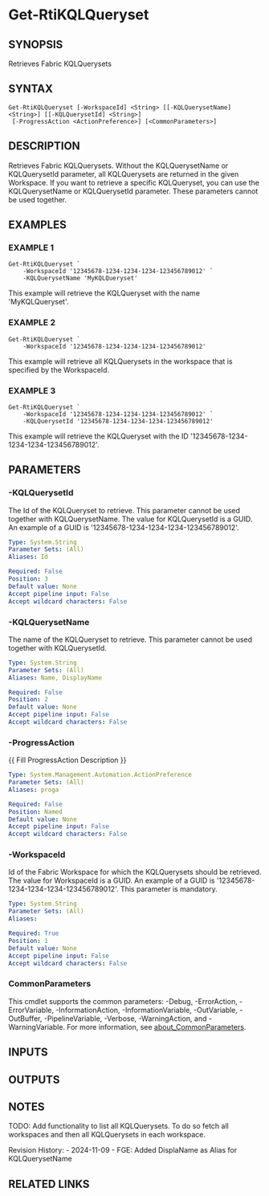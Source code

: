 # Get-RtiKQLQueryset

## SYNOPSIS
Retrieves Fabric KQLQuerysets

## SYNTAX

```
Get-RtiKQLQueryset [-WorkspaceId] <String> [[-KQLQuerysetName] <String>] [[-KQLQuerysetId] <String>]
 [-ProgressAction <ActionPreference>] [<CommonParameters>]
```

## DESCRIPTION
Retrieves Fabric KQLQuerysets.
Without the KQLQuerysetName or KQLQuerysetId parameter,
all KQLQuerysets are returned in the given Workspace.
If you want to retrieve a specific 
KQLQueryset, you can use the KQLQuerysetName or KQLQuerysetId parameter.
These parameters
cannot be used together.

## EXAMPLES

### EXAMPLE 1
```
Get-RtiKQLQueryset `
    -WorkspaceId '12345678-1234-1234-1234-123456789012' `
    -KQLQuerysetName 'MyKQLQueryset'
```

This example will retrieve the KQLQueryset with the name 'MyKQLQueryset'.

### EXAMPLE 2
```
Get-RtiKQLQueryset `
    -WorkspaceId '12345678-1234-1234-1234-123456789012'
```

This example will retrieve all KQLQuerysets in the workspace that is specified 
by the WorkspaceId.

### EXAMPLE 3
```
Get-RtiKQLQueryset `
    -WorkspaceId '12345678-1234-1234-1234-123456789012' `
    -KQLQuerysetId '12345678-1234-1234-1234-123456789012'
```

This example will retrieve the KQLQueryset with the ID '12345678-1234-1234-1234-123456789012'.

## PARAMETERS

### -KQLQuerysetId
The Id of the KQLQueryset to retrieve.
This parameter cannot be used together with KQLQuerysetName. 
The value for KQLQuerysetId is a GUID.
An example of a GUID is '12345678-1234-1234-1234-123456789012'.

```yaml
Type: System.String
Parameter Sets: (All)
Aliases: Id

Required: False
Position: 3
Default value: None
Accept pipeline input: False
Accept wildcard characters: False
```

### -KQLQuerysetName
The name of the KQLQueryset to retrieve.
This parameter cannot be used together with KQLQuerysetId.

```yaml
Type: System.String
Parameter Sets: (All)
Aliases: Name, DisplayName

Required: False
Position: 2
Default value: None
Accept pipeline input: False
Accept wildcard characters: False
```

### -ProgressAction
{{ Fill ProgressAction Description }}

```yaml
Type: System.Management.Automation.ActionPreference
Parameter Sets: (All)
Aliases: proga

Required: False
Position: Named
Default value: None
Accept pipeline input: False
Accept wildcard characters: False
```

### -WorkspaceId
Id of the Fabric Workspace for which the KQLQuerysets should be retrieved.
The value for WorkspaceId is a GUID. 
An example of a GUID is '12345678-1234-1234-1234-123456789012'.
This parameter is mandatory.

```yaml
Type: System.String
Parameter Sets: (All)
Aliases:

Required: True
Position: 1
Default value: None
Accept pipeline input: False
Accept wildcard characters: False
```

### CommonParameters
This cmdlet supports the common parameters: -Debug, -ErrorAction, -ErrorVariable, -InformationAction, -InformationVariable, -OutVariable, -OutBuffer, -PipelineVariable, -Verbose, -WarningAction, and -WarningVariable. For more information, see [about_CommonParameters](http://go.microsoft.com/fwlink/?LinkID=113216).

## INPUTS

## OUTPUTS

## NOTES
TODO: Add functionality to list all KQLQuerysets.
To do so fetch all workspaces and 
    then all KQLQuerysets in each workspace.

Revision History:
    - 2024-11-09 - FGE: Added DisplaName as Alias for KQLQuerysetName

## RELATED LINKS
